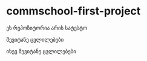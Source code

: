 # commschool-first-project

ეს რეპოზიტორია არის სატესტო

შევიტანე ცვლილებები

ისევ შევიტანე ცვლილებები
